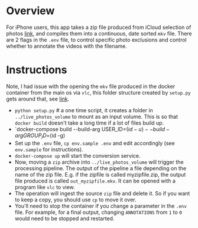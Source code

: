 # Overview
For iPhone users, this app takes a zip file produced from iCloud selection of photos [link](www.icloud.com), and compiles them into a continuous, date sorted `mkv` file. There are 2 flags in the `.env` file, to control specific photo exclusions and control whether to annotate the videos with the filename. 

# Instructions
Note, I had issue with the opening the `mkv` file produced in the docker container from the main os via `vlc`, this folder structure created by `setup.py` gets around that, see [link](https://vsupalov.com/docker-shared-permissions/).

* `python setup.py` # a one time script, it creates a folder in `../live_photos_volume` to mount as an input volume. This is so that `docker build` doesn't take a long time if a lot of files build up.
* `docker-compose build --build-arg USER_ID=$(id -u) --build-arg GROUP_ID=$(id -g)
* Set up the `.env` file, `cp env.sample .env` and edit accordingly (see `env.sample` for instructions). 
* `docker-compose up` will start the conversion service. 
* Now, moving a `zip` archive into `../live_photos_volume` will trigger the processing pipeline. The output of the pipeline a file depending on the name of the zip file. E.g. if the zipfile is called myzipfile.zip, the output file produced is called `out_myzipfile.mkv`. It can be opened with a program like `vlc` to view.
* The operation will ingest the source `zip` file and delete it. So if you want to keep a copy, you should use `cp` to move it over. 
* You'll need to stop the container if you change a parameter in the `.env` file. For example, for a final output, changing `ANNOTATIONS` from `1` to `0` would need to be stopped and restarted.
